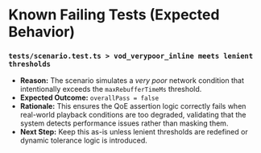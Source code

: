 # Known Failing Tests (Expected Behavior)

### `tests/scenario.test.ts > vod_verypoor_inline meets lenient thresholds`

- **Reason:** The scenario simulates a *very poor* network condition that intentionally exceeds the `maxRebufferTimeMs` threshold.
- **Expected Outcome:** `overallPass = false`
- **Rationale:** This ensures the QoE assertion logic correctly fails when real-world playback conditions are too degraded, validating that the system detects performance issues rather than masking them.
- **Next Step:** Keep this as-is unless lenient thresholds are redefined or dynamic tolerance logic is introduced.
